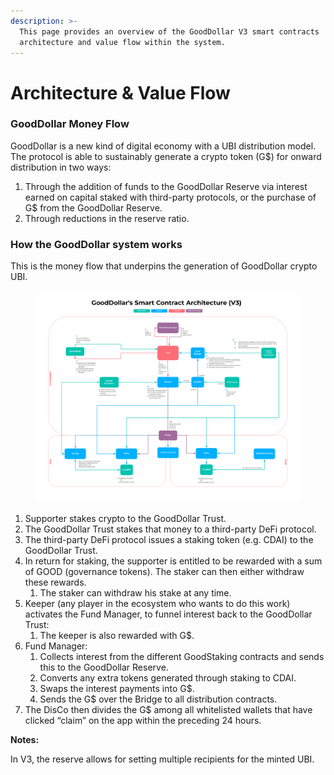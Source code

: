 ```yaml
---
description: >-
  This page provides an overview of the GoodDollar V3 smart contracts
  architecture and value flow within the system.
---
```


# Architecture & Value Flow

### **GoodDollar Money Flow** <a href="#_d7389pq6vqpd" id="_d7389pq6vqpd"></a>

GoodDollar is a new kind of digital economy with a UBI distribution model. The protocol is able to sustainably generate a crypto token (G$) for onward distribution in two ways:

1. Through the addition of funds to the GoodDollar Reserve via interest earned on capital staked with third-party protocols, or the purchase of G$ from the GoodDollar Reserve.
2. Through reductions in the reserve ratio.

### **How the GoodDollar system works** <a href="#_cbghnzkzyo0f" id="_cbghnzkzyo0f"></a>

This is the money flow that underpins the generation of GoodDollar crypto UBI.

<figure><img src="../.gitbook/assets/Smart contract Architecture V3 18_01_23 (1).png" alt=""><figcaption></figcaption></figure>

1. Supporter stakes crypto to the GoodDollar Trust.
2. The GoodDollar Trust stakes that money to a third-party DeFi protocol.
3. The third-party DeFi protocol issues a staking token (e.g. CDAI) to the GoodDollar Trust.
4. In return for staking, the supporter is entitled to be rewarded with a sum of GOOD (governance tokens). The staker can then either withdraw these rewards.
   1. The staker can withdraw his stake at any time.
5. Keeper (any player in the ecosystem who wants to do this work) activates the Fund Manager, to funnel interest back to the GoodDollar Trust:
   1. The keeper is also rewarded with G$.
6. Fund Manager:
   1. Collects interest from the different GoodStaking contracts and sends this to the GoodDollar Reserve.
   2. Converts any extra tokens generated through staking to CDAI.
   3. Swaps the interest payments into G$.
   4. Sends the G$ over the Bridge to all distribution contracts.
7. The DisCo then divides the G$ among all whitelisted wallets that have clicked “claim” on the app within the preceding 24 hours.



**Notes:**

In V3, the reserve allows for setting multiple recipients for the minted UBI.
